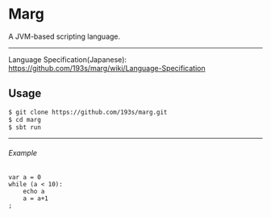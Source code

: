 # Marg
A JVM-based scripting language.

******

Language Specification(Japanese): <https://github.com/193s/marg/wiki/Language-Specification>

## Usage
```sh
$ git clone https://github.com/193s/marg.git
$ cd marg
$ sbt run
```

******


###### Example
```
var a = 0
while (a < 10):
    echo a
    a = a+1
;

```
